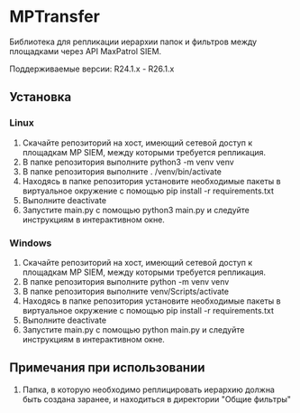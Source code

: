 # MPTransfer
Библиотека для репликации иерархии папок и фильтров между площадками через API MaxPatrol SIEM.

Поддерживаемые версии:
R24.1.x - R26.1.x

## Установка
### Linux
1. Скачайте репозиторий на хост, имеющий сетевой доступ к площадкам MP SIEM, между которыми требуется репликация.
2. В папке репозитория выполните python3 -m venv venv
3. В папке репозитория выполните . /venv/bin/activate
4. Находясь в папке репозитория установите необходимые пакеты в виртуальное окружение с помощью pip install -r requirements.txt
5. Выполните deactivate
6. Запустите main.py с помощью python3 main.py и следуйте инструкциям в интерактивном окне.

### Windows
1. Скачайте репозиторий на хост, имеющий сетевой доступ к площадкам MP SIEM, между которыми требуется репликация.
2. В папке репозитория выполните python -m venv venv
3. В папке репозитория выполните venv/Scripts/activate
4. Находясь в папке репозитория установите необходимые пакеты в виртуальное окружение с помощью pip install -r requirements.txt
5. Выполните deactivate
6. Запустите main.py с помощью python main.py и следуйте инструкциям в интерактивном окне.

## Примечания при использовании
1. Папка, в которую необходимо реплицировать иерархию должна быть создана заранее, и находиться в директории "Общие фильтры"

